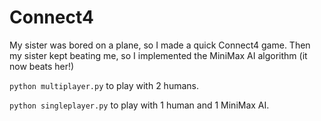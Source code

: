 # Connect4
My sister was bored on a plane, so I made a quick Connect4 game. Then my sister kept beating me, so I implemented the MiniMax AI algorithm (it now beats her!)

`python multiplayer.py` to play with 2 humans.

`python singleplayer.py` to play with 1 human and 1 MiniMax AI.
